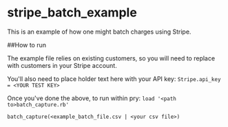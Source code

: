 # stripe_batch_example
This is an example of how one might batch charges using Stripe.

##How to run

The example file relies on existing customers, so you will need to replace with customers in your Stripe account. 

You'll also need to place holder text here with your API key:
`Stripe.api_key = <YOUR TEST KEY>`

Once you've done the above, to run within pry:
`load '<path to>batch_capture.rb'`

`batch_capture(<example_batch_file.csv | <your csv file>)`
